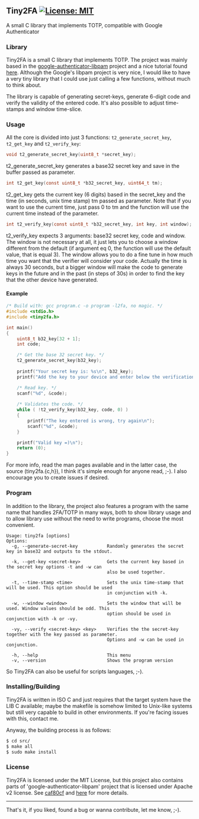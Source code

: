 ## Tiny2FA [![License: MIT](https://img.shields.io/badge/License-MIT-green.svg)](https://opensource.org/licenses/MIT)
A small C library that implements TOTP, compatible with Google Authenticator

### Library
Tiny2FA is a small C library that implements TOTP. The project was mainly based in the
[google-authenticator-libpam](https://github.com/google/google-authenticator-libpam/blob/master/src/pam_google_authenticator.c)
project and a nice tutorial found [here](https://www.codementor.io/slavko/google-two-step-authentication-otp-generation-du1082vho).
Although the Google's libpam project is very nice, I would like to have a very tiny library that I could use just calling a
few functions, without much to think about.

The library is capable of generating secret-keys, generate 6-digit code and verify the validity of the entered code.
It's also possible to adjust time-stamps and window time-slice.

### Usage
All the core is divided into just 3 functions: `t2_generate_secret_key`, `t2_get_key` and `t2_verify_key`:
```c
void t2_generate_secret_key(uint8_t *secret_key);
```
t2_generate_secret_key generates a base32 secret key and save in the buffer passed as parameter.

```c
int t2_get_key(const uint8_t *b32_secret_key, uint64_t tm);
```
t2_get_key gets the current key (6 digits) based in the secret_key and the time (in seconds, unix
time stamp) tm passed as parameter. Note that if you want to use the current time, just pass 0 to
tm and the function will use the current time instead of the parameter.

```c
int t2_verify_key(const uint8_t *b32_secret_key, int key, int window);
```
t2_verify_key expects 3 arguments: base32 secret key, code and window. The window is not necessary
at all, it just lets you to choose a window different from the default (if argument eq 0, the function will use the
default value, that is equal 3). The window allows you to do a fine tune in how much time you want that the
verifier will consider your code. Actually the time is always 30 seconds, but a bigger window will make the code
to generate keys in the future and in the past (in steps of 30s) in order to find the key that the other device
have generated.

#### Example
```c
/* Build with: gcc program.c -o program -l2fa, no magic. */
#include <stdio.h>
#include <tiny2fa.h>

int main()
{
	uint8_t b32_key[32 + 1];
	int code;

	/* Get the base 32 secret key. */
	t2_generate_secret_key(b32_key);
	
	printf("Your secret key is: %s\n", b32_key);
	printf("Add the key to your device and enter below the verification code: ");

	/* Read key. */
	scanf("%d", &code);
	
	/* Validates the code. */
	while ( !t2_verify_key(b32_key, code, 0) )
	{
		printf("The key entered is wrong, try again\n");
		scanf("%d", &code);
	}

	printf("Valid key =)\n");
	return (0);
}
```

For more info, read the man pages available and in the latter case, the source (tiny2fa.{c,h}), I think it's simple
enough for anyone read, ;-). I also encourage you to create issues if desired.

### Program
In addition to the library, the project also features a program with the same name that handles 2FA/TOTP in many ways,
both to show library usage and to allow library use without the need to write programs, choose the most convenient.
```
Usage: tiny2fa [options]
Options: 
  -g, --generate-secret-key           Randomly generates the secret key in base32 and outputs to the stdout.

  -k, --get-key <secret-key>          Gets the current key based in the secret key options -t and -w can
                                      also be used together.

  -t, --time-stamp <time>             Sets the unix time-stamp that will be used. This option should be used
                                      in conjunction with -k.

  -w, --window <window>               Sets the window that will be used. Window values should be odd. This
                                      option should be used in conjunction with -k or -vy.

  -vy, --verify <secret-key> <key>    Verifies the the secret-key together with the key passed as parameter.
                                      Options and -w can be used in conjunction.

  -h, --help                          This menu
  -v, --version                       Shows the program version
```
So Tiny2FA can also be useful for scripts languages, ;-).

### Installing/Building
Tiny2FA is written in ISO C and just requires that the target system have the LIB C available; maybe the makefile
is somehow limited to Unix-like systems but still very capable to build in other environments. If you're facing
issues with this, contact me.

Anyway, the building process is as follows:
```bash
$ cd src/
$ make all
$ sudo make install
```
### License
Tiny2FA is licensed under the MIT License, but this project also contains parts of 'google-authenticator-libpam'
project that is licensed under Apache v2 license. See [caf80cf](https://github.com/Theldus/Tiny2FA/commit/caf80cf86ec2760b55da44cee37b309e6810cb7a)
and [here](https://github.com/Theldus/Tiny2FA/tree/master/src/include/google_pam) for more details.

----------------------------
That's it, if you liked, found a bug or wanna contribute, let me know, ;-).
